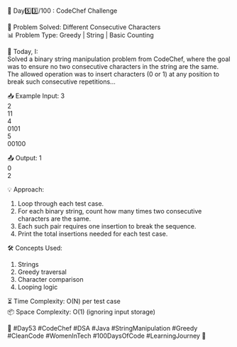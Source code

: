 🚀 Day5️⃣3️⃣/100 : CodeChef Challenge  

🧩 Problem Solved: Different Consecutive Characters  
📊 Problem Type: Greedy | String | Basic Counting  

📝 Today, I:  
Solved a binary string manipulation problem from CodeChef, where the goal was to ensure no two consecutive characters in the string are the same. The allowed operation was to insert characters (0 or 1) at any position to break such consecutive repetitions...

📥 Example Input:
3  
2  
11  
4  
0101  
5  
00100  

📤 Output:
1  
0  
2  

💡 Approach:
1. Loop through each test case.
2. For each binary string, count how many times two consecutive characters are the same.
3. Each such pair requires one insertion to break the sequence.
4. Print the total insertions needed for each test case.

🛠️ Concepts Used:
1. Strings  
2. Greedy traversal  
3. Character comparison  
4. Looping logic  

⏳ Time Complexity: O(N) per test case  
📦 Space Complexity: O(1) (ignoring input storage)  

🌱 #Day53 #CodeChef #DSA #Java #StringManipulation #Greedy #CleanCode #WomenInTech #100DaysOfCode #LearningJourney 🚀
